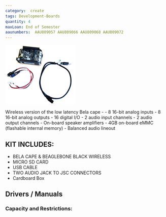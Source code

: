 ```yaml
---
category:  create
tags: Development-Boards
quantity: 4
maxLoan: End of Semester
aaunumbers:  AAU809057 AAU809066 AAU809068 AAU809072
---
```

![Bela Wireless](/assets/images/equip/belaW.png)

Wireless version of the low latency Bela cape - - 8 16-bit analog inputs - 8 16-bit analog outputs - 16 digital I/O - 2 audio input channels - 2 audio output channels - On-board speaker amplifiers - 4GB on-board eMMC (flashable internal memory) - Balanced audio lineout
## KIT INCLUDES:
-  BELA CAPE & BEAGLEBONE BLACK WIRELESS
- MICRO SD CARD
- USB CABLE
- TWO AUDIO JACK TO JSC CONNECTORS
- Cardboard Box

## Drivers / Manuals
[]()



### Capacity and Restrictions:
